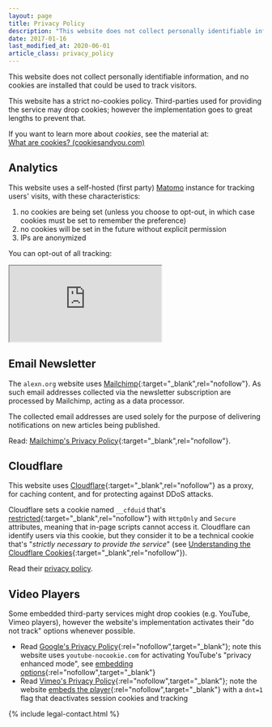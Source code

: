 ```yaml
---
layout: page
title: Privacy Policy
description: "This website does not collect personally identifiable information, and has a no-cookies policy."
date: 2017-01-16
last_modified_at: 2020-06-01
article_class: privacy_policy
---
```


<p class="intro withcap">
  This website does not collect personally identifiable information, and no cookies are installed that could be used to track visitors.
</p>

This website has a strict no-cookies policy. Third-parties used for providing the service may drop cookies; however the implementation goes to great lengths to prevent that.

<p class="info-bubble">
  If you want to learn more about <em>cookies</em>, see the material at: <br/>
  <a href="https://www.cookiesandyou.com/" target="_blank" rel="nofollow">What are cookies? (cookiesandyou.com)</a>
</p>

## Analytics

This website uses a self-hosted (first party) [Matomo](https://matomo.org/) instance for tracking users' visits, with these characteristics:

1. no cookies are being set (unless you choose to opt-out, in which case cookies must be set to remember the preference) 
2. no cookies will be set in the future without explicit permission
3. IPs are anonymized

You can opt-out of all tracking:

<div id="opt_out_frame" class="content">
  <iframe src="https://ly.alexn.org/index.php?module=CoreAdminHome&action=optOut&language=en&backgroundColor=&fontColor=333&fontSize=1.1em&fontFamily=%22PT%20Serif%22%2CGeorgia%2CTimes%2Cserif">
  </iframe>
</div>

## Email Newsletter

The `alexn.org` website uses [Mailchimp](https://mailchimp.com/){:target="_blank",rel="nofollow"}. As such email addresses collected via the newsletter subscription are processed by Mailchimp, acting as a data processor.

The collected email addresses are used solely for the purpose of delivering notifications on new articles being published.

Read: [Mailchimp's Privacy Policy](https://mailchimp.com/legal/privacy/#3._Privacy_for_Contacts){:target="_blank",rel="nofollow"}.

## Cloudflare

This website uses [Cloudflare](https://www.cloudflare.com/){:target="_blank",rel="nofollow"} as a proxy, for caching content, and for protecting against DDoS attacks.

Cloudflare sets a cookie named `__cfduid` that's [restricted](https://developer.mozilla.org/en-US/docs/Web/HTTP/Cookies#Restrict_access_to_cookies){:target="_blank",rel="nofollow"} with `HttpOnly` and `Secure` attributes, meaning that in-page scripts cannot access it. Cloudflare can identify users via this cookie, but they consider it to be a technical cookie that's "*strictly necessary to provide the service*" (see [Understanding the Cloudflare Cookies](https://support.cloudflare.com/hc/en-us/articles/200170156-Understanding-the-Cloudflare-Cookies){:target="_blank",rel="nofollow"}).

Read their [privacy policy](https://www.cloudflare.com/privacypolicy/).

## Video Players

Some embedded third-party services might drop cookies (e.g. YouTube, Vimeo players), however the website's implementation activates their "do not track" options whenever possible.

- Read [Google's Privacy Policy](https://policies.google.com/privacy){:rel="nofollow",target="_blank"}; note this website uses `youtube-nocookie.com` for activating YouTube's "privacy enhanced mode", see [embedding options](https://support.google.com/youtube/answer/171780?hl=en){:rel="nofollow",target="_blank"}
- Read [Vimeo's Privacy Policy](https://vimeo.com/privacy){:rel="nofollow",target="_blank"}; note the website [embeds the player](https://vimeo.zendesk.com/hc/en-us/articles/360001494447-Using-Player-Parameters){:rel="nofollow",target="_blank"} with a `dnt=1` flag that deactivates session cookies and tracking

{% include legal-contact.html %}
